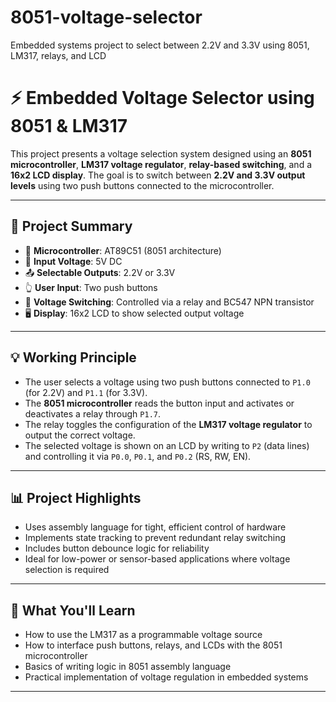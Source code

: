 # 8051-voltage-selector
Embedded systems project to select between 2.2V and 3.3V using 8051, LM317, relays, and LCD
# ⚡ Embedded Voltage Selector using 8051 & LM317

This project presents a voltage selection system designed using an **8051 microcontroller**, **LM317 voltage regulator**, **relay-based switching**, and a **16x2 LCD display**. The goal is to switch between **2.2V and 3.3V output levels** using two push buttons connected to the microcontroller.

---

## 📘 Project Summary

- 🧠 **Microcontroller**: AT89C51 (8051 architecture)
- 🔌 **Input Voltage**: 5V DC
- 📤 **Selectable Outputs**: 2.2V or 3.3V
- 👆 **User Input**: Two push buttons
- 🔁 **Voltage Switching**: Controlled via a relay and BC547 NPN transistor
- 🖥️ **Display**: 16x2 LCD to show selected output voltage

---

## 💡 Working Principle

- The user selects a voltage using two push buttons connected to `P1.0` (for 2.2V) and `P1.1` (for 3.3V).
- The **8051 microcontroller** reads the button input and activates or deactivates a relay through `P1.7`.
- The relay toggles the configuration of the **LM317 voltage regulator** to output the correct voltage.
- The selected voltage is shown on an LCD by writing to `P2` (data lines) and controlling it via `P0.0`, `P0.1`, and `P0.2` (RS, RW, EN).

---

## 📊 Project Highlights

- Uses assembly language for tight, efficient control of hardware
- Implements state tracking to prevent redundant relay switching
- Includes button debounce logic for reliability
- Ideal for low-power or sensor-based applications where voltage selection is required

---


## 🧠 What You'll Learn

- How to use the LM317 as a programmable voltage source
- How to interface push buttons, relays, and LCDs with the 8051 microcontroller
- Basics of writing logic in 8051 assembly language
- Practical implementation of voltage regulation in embedded systems

---


